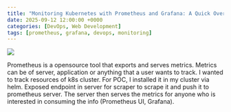 ```yaml
---
title: "Monitoring Kubernetes with Prometheus and Grafana: A Quick Overview"
date: 2025-09-12 12:00:00 +0000
categories: [DevOps, Web Development]
tags: [prometheus, grafana, devops, monitoring]
---
```


<img src="{{site.baseurl}}/assets/img/prometheus-infra.png">

Prometheus is a opensource tool that exports and serves metrics. Metrics
can be of server, application or anything that a user wants to track. I wanted
to track resources of k8s cluster. For POC, I installed it in my cluster via helm.
Exposed endpoint in server for scraper to scrape it and push it to prometheus server.
The server then serves the metrics for anyone who is interested in consuming the info
(Prometheus UI, Grafana).

